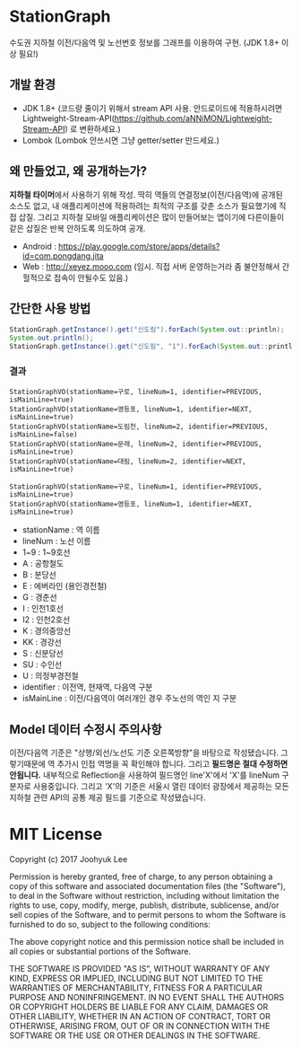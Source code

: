 # StationGraph
수도권 지하철 이전/다음역 및 노선번호 정보를 그래프를 이용하여 구현. (JDK 1.8+ 이상 필요!)

## 개발 환경
- JDK 1.8+ (코드량 줄이기 위해서 stream API 사용. 안드로이드에 적용하시려면 Lightweight-Stream-API(https://github.com/aNNiMON/Lightweight-Stream-API) 로 변환하세요.)
- Lombok (Lombok 안쓰시면 그냥 getter/setter 만드세요.)

## 왜 만들었고, 왜 공개하는가?
**지하철 타이머**에서 사용하기 위해 작성. 딱히 역들의 연결정보(이전/다음역)에  공개된 소스도 없고, 내 애플리케이션에 적용하려는 최적의 구조를 갖춘 소스가 필요했기에 직접 삽질.
그리고 지하철 모바일 애플리케이션은 많이 만들어보는 앱이기에 다른이들이 같은 삽질은 반복 안하도록 의도하여 공개.
- Android : https://play.google.com/store/apps/details?id=com.pongdang.jita
- Web : http://xeyez.mooo.com (임시. 직접 서버 운영하는거라 좀 불안정해서 간헐적으로 접속이 안될수도 있음.)

## 간단한 사용 방법
```java
StationGraph.getInstance().get("신도림").forEach(System.out::println);
System.out.println();
StationGraph.getInstance().get("신도림", "1").forEach(System.out::println);
```

### 결과
```
StationGraphVO(stationName=구로, lineNum=1, identifier=PREVIOUS, isMainLine=true)
StationGraphVO(stationName=영등포, lineNum=1, identifier=NEXT, isMainLine=true)
StationGraphVO(stationName=도림천, lineNum=2, identifier=PREVIOUS, isMainLine=false)
StationGraphVO(stationName=문래, lineNum=2, identifier=PREVIOUS, isMainLine=true)
StationGraphVO(stationName=대림, lineNum=2, identifier=NEXT, isMainLine=true)

StationGraphVO(stationName=구로, lineNum=1, identifier=PREVIOUS, isMainLine=true)
StationGraphVO(stationName=영등포, lineNum=1, identifier=NEXT, isMainLine=true)
```

- stationName : 역 이름
- lineNum : 노선 이름
 - 1~9 : 1~9호선
 - A : 공항철도
 - B : 분당선
 - E : 에버라인 (용인경전철)
 - G : 경춘선
 - I : 인천1호선
 - I2 : 인천2호선
 - K : 경의중앙선
 - KK : 경강선
 - S : 신분당선
 - SU : 수인선
 - U : 의정부경전철
- identifier : 이전역, 현재역, 다음역 구분
- isMainLine : 이전/다음역이 여러개인 경우 주노선의 역인 지 구분


## Model 데이터 수정시 주의사항
이전/다음역 기준은 "상행/외선/노선도 기준 오른쪽방향"을 바탕으로 작성됐습니다. 그렇기때문에 역 추가시 인접 역명을 꼭 확인해야 합니다. 그리고 **필드명은 절대 수정하면 안됩니다.** 내부적으로 Reflection을 사용하여 필드명인 line'X'에서 'X'를 lineNum 구분자로 사용중입니다. 그리고 'X'의 기준은 서울시 열린 데이터 광장에서 제공하는 모든 지하철 관련 API의 공통 제공 필드를 기준으로 작성됐습니다.


# MIT License
Copyright (c) 2017 Joohyuk Lee

Permission is hereby granted, free of charge, to any person obtaining a copy of this software and associated documentation files (the "Software"), to deal in the Software without restriction, including without limitation the rights to use, copy, modify, merge, publish, distribute, sublicense, and/or sell copies of the Software, and to permit persons to whom the Software is furnished to do so, subject to the following conditions:

The above copyright notice and this permission notice shall be included in all copies or substantial portions of the Software.

THE SOFTWARE IS PROVIDED "AS IS", WITHOUT WARRANTY OF ANY KIND, EXPRESS OR IMPLIED, INCLUDING BUT NOT LIMITED TO THE WARRANTIES OF MERCHANTABILITY, FITNESS FOR A PARTICULAR PURPOSE AND NONINFRINGEMENT. IN NO EVENT SHALL THE AUTHORS OR COPYRIGHT HOLDERS BE LIABLE FOR ANY CLAIM, DAMAGES OR OTHER LIABILITY, WHETHER IN AN ACTION OF CONTRACT, TORT OR OTHERWISE, ARISING FROM, OUT OF OR IN CONNECTION WITH THE SOFTWARE OR THE USE OR OTHER DEALINGS IN THE SOFTWARE.
